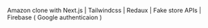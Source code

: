 <p> Amazon clone with Next.js | Tailwindcss | Redaux | Fake store APIs | Firebase ( Google authenticaion )</p>
